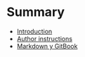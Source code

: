# Summary

* [Introduction](README.md)
* [Author instructions](author-instructions.md)
* [Markdown y GitBook](gitbook.md)

